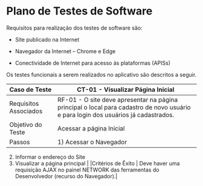 # Plano de Testes de Software

Requisitos para realização dos testes de software são:

- Site publicado na Internet

- Navegador da Internet – Chrome e Edge

-	Conectividade de Internet para acesso às plataformas (APISs)

Os testes funcionais a serem realizados no aplicativo são descritos a seguir.


|     Caso de Teste               |       CT-01  - Visualizar Página Inicial                                                  |
|---------------------------------|-------------------------------------------------------------------------------------------|
|Requisitos Associados            |RF-01 - O site deve apresentar na página principal o local para cadastro de novo usuário e para login dos usuários já cadastrados.                                                                                                                                   | 
|Objetivo do Teste                | Acessar a página Inicial                                                                   | 
|Passos                           | 1) Acessar o Navegador
2) Informar o endereço do Site
3) Visualizar a página principal                                                           |
|Critérios de Êxito               | Deve haver uma requisição AJAX no painel NETWORK das ferramentas do Desenvolvedor (recurso do Navegador).|



